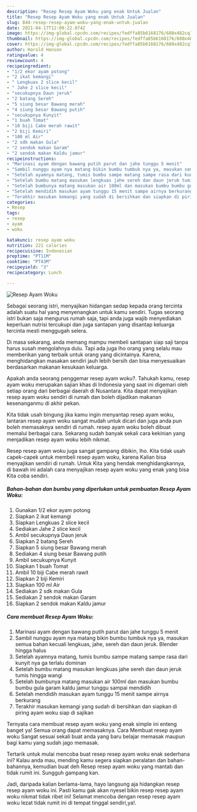 ```yaml
---
description: "Resep Resep Ayam Woku yang enak Untuk Jualan"
title: "Resep Resep Ayam Woku yang enak Untuk Jualan"
slug: 844-resep-resep-ayam-woku-yang-enak-untuk-jualan
date: 2021-04-17T12:09:22.074Z
image: https://img-global.cpcdn.com/recipes/fedffa85b6168176/680x482cq70/resep-ayam-woku-foto-resep-utama.jpg
thumbnail: https://img-global.cpcdn.com/recipes/fedffa85b6168176/680x482cq70/resep-ayam-woku-foto-resep-utama.jpg
cover: https://img-global.cpcdn.com/recipes/fedffa85b6168176/680x482cq70/resep-ayam-woku-foto-resep-utama.jpg
author: Harold Hanson
ratingvalue: 4
reviewcount: 4
recipeingredient:
- "1/2 ekor ayam potong"
- "2 ikat kemangi"
- " Lengkuas 2 slice kecil"
- " Jahe 2 slice kecil"
- "secukupnya Daun jeruk"
- "2 batang Sereh"
- "5 siung besar Bawang merah"
- "4 siung besar Bawang putih"
- "secukupnya Kunyit"
- "1 buah Tomat"
- "10 biji Cabe merah rawit"
- "2 biji Kemiri"
- "100 ml Air"
- "2 sdk makan Gula"
- "2 sendok makan Garam"
- "2 sendok makan Kaldu jamur"
recipeinstructions:
- "Marinasi ayam dengan bawang putih parut dan jahe tunggu 5 menit"
- "Sambil nunggu ayam nya matang bikin bumbu tumbuk nya ya, masukan semua bahan kecuali lengkuas, jahe, sereh dan daun jeruk. Blender hingga halus"
- "Setelah ayamnya matang, tumis bumbu sampe matang sampe rasa dari kunyit nya ga terlalu dominan"
- "Setelah bumbu matang masukan lengkuas jahe sereh dan daun jeruk tumis hingga wangi"
- "Setelah bumbunya matang masukan air 100ml dan masukan bumbu bumbu gula garam kaldu jamur tunggu sampai mendidih"
- "Setelah mendidih masukan ayam tunggu 15 menit sampe airnya berkurang"
- "Terakhir masukan kemangi yang sudah di bersihkan dan siapkan di piring ayam woku siap di sajikan"
categories:
- Resep
tags:
- resep
- ayam
- woku

katakunci: resep ayam woku 
nutrition: 221 calories
recipecuisine: Indonesian
preptime: "PT11M"
cooktime: "PT43M"
recipeyield: "3"
recipecategory: Lunch

---
```



![Resep Ayam Woku](https://img-global.cpcdn.com/recipes/fedffa85b6168176/680x482cq70/resep-ayam-woku-foto-resep-utama.jpg)

Sebagai seorang istri, menyajikan hidangan sedap kepada orang tercinta adalah suatu hal yang menyenangkan untuk kamu sendiri. Tugas seorang istri bukan saja mengurus rumah saja, tapi anda juga wajib menyediakan keperluan nutrisi tercukupi dan juga santapan yang disantap keluarga tercinta mesti menggugah selera.

Di masa  sekarang, anda memang mampu membeli santapan siap saji tanpa harus susah mengolahnya dulu. Tapi ada juga lho orang yang selalu mau memberikan yang terbaik untuk orang yang dicintainya. Karena, menghidangkan masakan sendiri jauh lebih bersih dan bisa menyesuaikan berdasarkan makanan kesukaan keluarga. 



Apakah anda seorang penggemar resep ayam woku?. Tahukah kamu, resep ayam woku merupakan sajian khas di Indonesia yang saat ini digemari oleh setiap orang dari berbagai daerah di Nusantara. Kita dapat menyajikan resep ayam woku sendiri di rumah dan boleh dijadikan makanan kesenanganmu di akhir pekan.

Kita tidak usah bingung jika kamu ingin menyantap resep ayam woku, lantaran resep ayam woku sangat mudah untuk dicari dan juga anda pun boleh memasaknya sendiri di rumah. resep ayam woku boleh dibuat memalui berbagai cara. Sekarang sudah banyak sekali cara kekinian yang menjadikan resep ayam woku lebih nikmat.

Resep resep ayam woku juga sangat gampang dibikin, lho. Kita tidak usah capek-capek untuk membeli resep ayam woku, karena Kalian bisa menyajikan sendiri di rumah. Untuk Kita yang hendak menghidangkannya, di bawah ini adalah cara menyajikan resep ayam woku yang enak yang bisa Kita coba sendiri.

<!--inarticleads1-->

##### Bahan-bahan dan bumbu yang diperlukan untuk pembuatan Resep Ayam Woku:

1. Gunakan 1/2 ekor ayam potong
1. Siapkan 2 ikat kemangi
1. Siapkan  Lengkuas 2 slice kecil
1. Sediakan  Jahe 2 slice kecil
1. Ambil secukupnya Daun jeruk
1. Siapkan 2 batang Sereh
1. Siapkan 5 siung besar Bawang merah
1. Sediakan 4 siung besar Bawang putih
1. Ambil secukupnya Kunyit
1. Siapkan 1 buah Tomat
1. Ambil 10 biji Cabe merah rawit
1. Siapkan 2 biji Kemiri
1. Siapkan 100 ml Air
1. Sediakan 2 sdk makan Gula
1. Sediakan 2 sendok makan Garam
1. Siapkan 2 sendok makan Kaldu jamur




<!--inarticleads2-->

##### Cara membuat Resep Ayam Woku:

1. Marinasi ayam dengan bawang putih parut dan jahe tunggu 5 menit
1. Sambil nunggu ayam nya matang bikin bumbu tumbuk nya ya, masukan semua bahan kecuali lengkuas, jahe, sereh dan daun jeruk. Blender hingga halus
1. Setelah ayamnya matang, tumis bumbu sampe matang sampe rasa dari kunyit nya ga terlalu dominan
1. Setelah bumbu matang masukan lengkuas jahe sereh dan daun jeruk tumis hingga wangi
1. Setelah bumbunya matang masukan air 100ml dan masukan bumbu bumbu gula garam kaldu jamur tunggu sampai mendidih
1. Setelah mendidih masukan ayam tunggu 15 menit sampe airnya berkurang
1. Terakhir masukan kemangi yang sudah di bersihkan dan siapkan di piring ayam woku siap di sajikan




Ternyata cara membuat resep ayam woku yang enak simple ini enteng banget ya! Semua orang dapat memasaknya. Cara Membuat resep ayam woku Sangat sesuai sekali buat anda yang baru belajar memasak maupun bagi kamu yang sudah jago memasak.

Tertarik untuk mulai mencoba buat resep resep ayam woku enak sederhana ini? Kalau anda mau, mending kamu segera siapkan peralatan dan bahan-bahannya, kemudian buat deh Resep resep ayam woku yang mantab dan tidak rumit ini. Sungguh gampang kan. 

Jadi, daripada kalian berlama-lama, hayo langsung aja hidangkan resep resep ayam woku ini. Pasti kamu gak akan nyesel bikin resep resep ayam woku nikmat tidak ribet ini! Selamat mencoba dengan resep resep ayam woku lezat tidak rumit ini di tempat tinggal sendiri,ya!.

